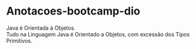 # Anotacoes-bootcamp-dio

Java é Orientada à Objetos.  
Tudo na Linguagem Java é Orientado a Objetos, com excessão dos Tipos Primitivos. 
